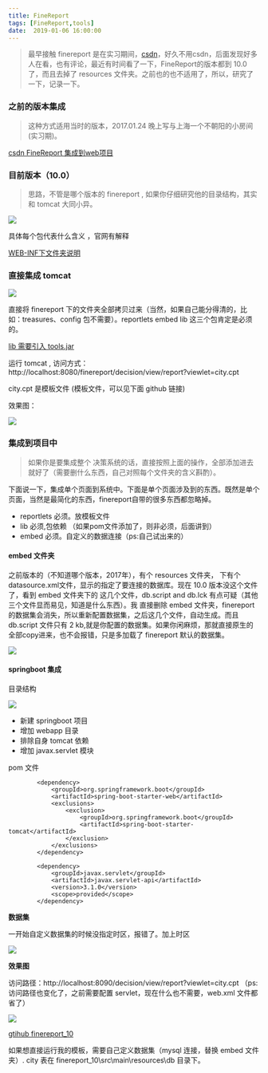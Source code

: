 ```yaml
---
title: FineReport
tags: [FineReport,tools]
date:  2019-01-06 16:00:00
---
```



> 最早接触 finereport 是在实习期间，[csdn](https://blog.csdn.net/qq_30009669/article/details/54710492#reply)，好久不用csdn，后面发现好多人在看，也有评论，最近有时间看了一下，FineReport的版本都到 10.0 了，而且去掉了 resources 文件夹。之前也的也不适用了，所以，研究了一下，记录一下。


<!--more-->

### 之前的版本集成


> 这种方式适用当时的版本，2017.01.24 晚上写与上海一个不朝阳的小房间(实习期)。

[csdn FineReport 集成到web项目 ](https://blog.csdn.net/qq_30009669/article/details/54710492)



### 目前版本（10.0）

> 思路，不管是哪个版本的 finereport , 如果你仔细研究他的目录结构，其实和 tomcat 大同小异。

![](https://beer-1256523277.cos.ap-shanghai.myqcloud.com/blog/20190106162908.png)

具体每个包代表什么含义 ，官网有解释

[WEB-INF下文件夹说明](http://help.finereport.com/doc-view-1912.html)

### 直接集成 tomcat 
![](https://beer-1256523277.cos.ap-shanghai.myqcloud.com/blog/20190106163352.png)

直接将    finereport 下的文件夹全部拷贝过来（当然，如果自己能分得清的，比如：treasures、config 包不需要）。reportlets  embed  lib 这三个包肯定是必须的。

[lib 需要引入 tools.jar](http://help.finereport.com/doc-view-2475.html)


运行  tomcat , 访问方式： http://localhost:8080/finereport/decision/view/report?viewlet=city.cpt

city.cpt 是模板文件 (模板文件，可以见下面 github 链接)

效果图：

![](https://beer-1256523277.cos.ap-shanghai.myqcloud.com/blog/20190106163845.png)

### 集成到项目中

> 如果你是要集成整个 决策系统的话，直接按照上面的操作，全部添加进去就好了（需要删什么东西，自己对照每个文件夹的含义斟酌）。


下面说一下，集成单个页面到系统中。下面是单个页面涉及到的东西。既然是单个页面，当然是最简化的东西，finereport自带的很多东西都忽略掉。

- reportlets 必须。放模板文件
- lib 必须,包依赖 （如果pom文件添加了，则非必须，后面讲到）
- embed 必须。自定义的数据连接（ps:自己试出来的）


#### embed 文件夹

之前版本的（不知道哪个版本，2017年），有个 resources 文件夹， 下有个 datasource.xml文件，显示的指定了要连接的数据库。现在 10.0 版本没这个文件了，看到 embed 文件夹下的 这几个文件，db.script and db.lck 有点可疑（其他三个文件显而易见，知道是什么东西）。我 直接删除 embed 文件夹，finereport 的数据集会消失，所以重新配置数据集，之后这几个文件，自动生成。而且 db.script 文件只有 2 kb,就是你配置的数据集。如果你闲麻烦，那就直接原生的全部copy进来，也不会报错，只是多加载了 finereport 默认的数据集。

![](https://beer-1256523277.cos.ap-shanghai.myqcloud.com/blog/20190106195258.png)


#### springboot 集成

目录结构

![](https://beer-1256523277.cos.ap-shanghai.myqcloud.com/blog/20190106200717.png)

- 新建 springboot 项目
- 增加 webapp 目录
- 排除自身 tomcat 依赖
- 增加 javax.servlet 模块


pom 文件

```
        <dependency>
            <groupId>org.springframework.boot</groupId>
            <artifactId>spring-boot-starter-web</artifactId>
            <exclusions>
                <exclusion>
                    <groupId>org.springframework.boot</groupId>
                    <artifactId>spring-boot-starter-tomcat</artifactId>
                </exclusion>
            </exclusions>
        </dependency>

        <dependency>
            <groupId>javax.servlet</groupId>
            <artifactId>javax.servlet-api</artifactId>
            <version>3.1.0</version>
            <scope>provided</scope>
        </dependency>
```

**数据集**

一开始自定义数据集的时候没指定时区，报错了。加上时区

![](https://beer-1256523277.cos.ap-shanghai.myqcloud.com/blog/20190106201638.png)


**效果图**

访问路径：http://localhost:8090/decision/view/report?viewlet=city.cpt （ps:访问路径也变化了，之前需要配置 servlet，现在什么也不需要，web.xml 文件都省了）

![](https://beer-1256523277.cos.ap-shanghai.myqcloud.com/blog/20190106202046.png)

[gtihub finereport_10](https://github.com/yangyang5214/finereport/tree/master/finereport_10)


如果想直接运行我的模板，需要自己定义数据集（mysql 连接，替换 embed 文件夹）. city 表在 finereport_10\src\main\resources\db 目录下。

